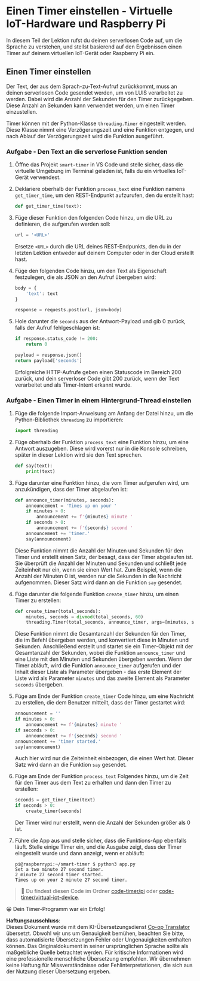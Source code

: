 <!--
CO_OP_TRANSLATOR_METADATA:
{
  "original_hash": "64ad4ddb4de81a18b7252e968f10b404",
  "translation_date": "2025-08-25T22:34:20+00:00",
  "source_file": "6-consumer/lessons/3-spoken-feedback/single-board-computer-set-timer.md",
  "language_code": "de"
}
-->
# Einen Timer einstellen - Virtuelle IoT-Hardware und Raspberry Pi

In diesem Teil der Lektion rufst du deinen serverlosen Code auf, um die Sprache zu verstehen, und stellst basierend auf den Ergebnissen einen Timer auf deinem virtuellen IoT-Gerät oder Raspberry Pi ein.

## Einen Timer einstellen

Der Text, der aus dem Sprach-zu-Text-Aufruf zurückkommt, muss an deinen serverlosen Code gesendet werden, um von LUIS verarbeitet zu werden. Dabei wird die Anzahl der Sekunden für den Timer zurückgegeben. Diese Anzahl an Sekunden kann verwendet werden, um einen Timer einzustellen.

Timer können mit der Python-Klasse `threading.Timer` eingestellt werden. Diese Klasse nimmt eine Verzögerungszeit und eine Funktion entgegen, und nach Ablauf der Verzögerungszeit wird die Funktion ausgeführt.

### Aufgabe - Den Text an die serverlose Funktion senden

1. Öffne das Projekt `smart-timer` in VS Code und stelle sicher, dass die virtuelle Umgebung im Terminal geladen ist, falls du ein virtuelles IoT-Gerät verwendest.

1. Deklariere oberhalb der Funktion `process_text` eine Funktion namens `get_timer_time`, um den REST-Endpunkt aufzurufen, den du erstellt hast:

    ```python
    def get_timer_time(text):
    ```

1. Füge dieser Funktion den folgenden Code hinzu, um die URL zu definieren, die aufgerufen werden soll:

    ```python
    url = '<URL>'
    ```

    Ersetze `<URL>` durch die URL deines REST-Endpunkts, den du in der letzten Lektion entweder auf deinem Computer oder in der Cloud erstellt hast.

1. Füge den folgenden Code hinzu, um den Text als Eigenschaft festzulegen, die als JSON an den Aufruf übergeben wird:

    ```python
    body = {
        'text': text
    }
    
    response = requests.post(url, json=body)
    ```

1. Hole darunter die `seconds` aus der Antwort-Payload und gib 0 zurück, falls der Aufruf fehlgeschlagen ist:

    ```python
    if response.status_code != 200:
        return 0
    
    payload = response.json()
    return payload['seconds']
    ```

    Erfolgreiche HTTP-Aufrufe geben einen Statuscode im Bereich 200 zurück, und dein serverloser Code gibt 200 zurück, wenn der Text verarbeitet und als Timer-Intent erkannt wurde.

### Aufgabe - Einen Timer in einem Hintergrund-Thread einstellen

1. Füge die folgende Import-Anweisung am Anfang der Datei hinzu, um die Python-Bibliothek `threading` zu importieren:

    ```python
    import threading
    ```

1. Füge oberhalb der Funktion `process_text` eine Funktion hinzu, um eine Antwort auszugeben. Diese wird vorerst nur in die Konsole schreiben, später in dieser Lektion wird sie den Text sprechen.

    ```python
    def say(text):
        print(text)
    ```

1. Füge darunter eine Funktion hinzu, die vom Timer aufgerufen wird, um anzukündigen, dass der Timer abgelaufen ist:

    ```python
    def announce_timer(minutes, seconds):
        announcement = 'Times up on your '
        if minutes > 0:
            announcement += f'{minutes} minute '
        if seconds > 0:
            announcement += f'{seconds} second '
        announcement += 'timer.'
        say(announcement)
    ```

    Diese Funktion nimmt die Anzahl der Minuten und Sekunden für den Timer und erstellt einen Satz, der besagt, dass der Timer abgelaufen ist. Sie überprüft die Anzahl der Minuten und Sekunden und schließt jede Zeiteinheit nur ein, wenn sie einen Wert hat. Zum Beispiel, wenn die Anzahl der Minuten 0 ist, werden nur die Sekunden in die Nachricht aufgenommen. Dieser Satz wird dann an die Funktion `say` gesendet.

1. Füge darunter die folgende Funktion `create_timer` hinzu, um einen Timer zu erstellen:

    ```python
    def create_timer(total_seconds):
        minutes, seconds = divmod(total_seconds, 60)
        threading.Timer(total_seconds, announce_timer, args=[minutes, seconds]).start()
    ```

    Diese Funktion nimmt die Gesamtanzahl der Sekunden für den Timer, die im Befehl übergeben werden, und konvertiert diese in Minuten und Sekunden. Anschließend erstellt und startet sie ein Timer-Objekt mit der Gesamtanzahl der Sekunden, wobei die Funktion `announce_timer` und eine Liste mit den Minuten und Sekunden übergeben werden. Wenn der Timer abläuft, wird die Funktion `announce_timer` aufgerufen und der Inhalt dieser Liste als Parameter übergeben - das erste Element der Liste wird als Parameter `minutes` und das zweite Element als Parameter `seconds` übergeben.

1. Füge am Ende der Funktion `create_timer` Code hinzu, um eine Nachricht zu erstellen, die dem Benutzer mitteilt, dass der Timer gestartet wird:

    ```python
    announcement = ''
    if minutes > 0:
        announcement += f'{minutes} minute '
    if seconds > 0:
        announcement += f'{seconds} second '    
    announcement += 'timer started.'
    say(announcement)
    ```

    Auch hier wird nur die Zeiteinheit einbezogen, die einen Wert hat. Dieser Satz wird dann an die Funktion `say` gesendet.

1. Füge am Ende der Funktion `process_text` Folgendes hinzu, um die Zeit für den Timer aus dem Text zu erhalten und dann den Timer zu erstellen:

    ```python
    seconds = get_timer_time(text)
    if seconds > 0:
        create_timer(seconds)
    ```

    Der Timer wird nur erstellt, wenn die Anzahl der Sekunden größer als 0 ist.

1. Führe die App aus und stelle sicher, dass die Funktions-App ebenfalls läuft. Stelle einige Timer ein, und die Ausgabe zeigt, dass der Timer eingestellt wurde und dann anzeigt, wenn er abläuft:

    ```output
    pi@raspberrypi:~/smart-timer $ python3 app.py 
    Set a two minute 27 second timer.
    2 minute 27 second timer started.
    Times up on your 2 minute 27 second timer.
    ```

> 💁 Du findest diesen Code im Ordner [code-timer/pi](../../../../../6-consumer/lessons/3-spoken-feedback/code-timer/pi) oder [code-timer/virtual-iot-device](../../../../../6-consumer/lessons/3-spoken-feedback/code-timer/virtual-iot-device).

😀 Dein Timer-Programm war ein Erfolg!

**Haftungsausschluss**:  
Dieses Dokument wurde mit dem KI-Übersetzungsdienst [Co-op Translator](https://github.com/Azure/co-op-translator) übersetzt. Obwohl wir uns um Genauigkeit bemühen, beachten Sie bitte, dass automatisierte Übersetzungen Fehler oder Ungenauigkeiten enthalten können. Das Originaldokument in seiner ursprünglichen Sprache sollte als maßgebliche Quelle betrachtet werden. Für kritische Informationen wird eine professionelle menschliche Übersetzung empfohlen. Wir übernehmen keine Haftung für Missverständnisse oder Fehlinterpretationen, die sich aus der Nutzung dieser Übersetzung ergeben.